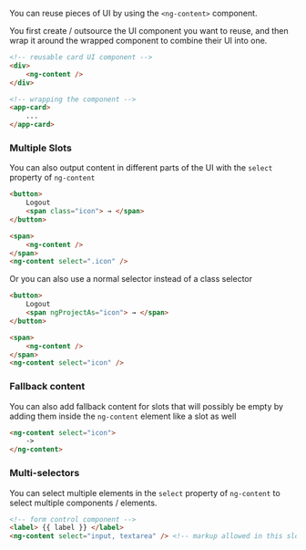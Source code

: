 You can reuse pieces of UI by using the `<ng-content>` component.

You first create / outsource the UI component you want to reuse, and then wrap it around the wrapped component to combine their UI into one.

```html
<!-- reusable card UI component -->
<div>
	<ng-content />
</div>
```

```html
<!-- wrapping the component -->
<app-card>
	...
</app-card>
```

### Multiple Slots
You can also output content in different parts of the UI with the `select` property of `ng-content`

```html
<button>
	Logout
	<span class="icon"> → </span>
</button>
```

```html
<span>
	<ng-content />
</span>
<ng-content select=".icon" />
```

Or you can also use a normal selector instead of a class selector

```html
<button>
	Logout
	<span ngProjectAs="icon"> → </span>
</button>
```

```html
<span>
	<ng-content />
</span>
<ng-content select="icon" />
```

### Fallback content
You can also add fallback content for slots that will possibly be empty by adding them inside the `ng-content` element like a slot as well
```html
<ng-content select="icon">
	->
</ng-content>
```

### Multi-selectors
You can select multiple elements in the `select` property of `ng-content` to select multiple components / elements.
```html
<!-- form control component -->
<label> {{ label }} </label>
<ng-content select="input, textarea" /> <!-- markup allowed in this slot is restricted to only input and textarea elements -->
```